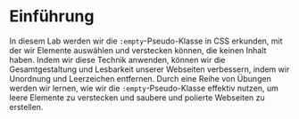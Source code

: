 # Einführung

In diesem Lab werden wir die `:empty`-Pseudo-Klasse in CSS erkunden, mit der wir Elemente auswählen und verstecken können, die keinen Inhalt haben. Indem wir diese Technik anwenden, können wir die Gesamtgestaltung und Lesbarkeit unserer Webseiten verbessern, indem wir Unordnung und Leerzeichen entfernen. Durch eine Reihe von Übungen werden wir lernen, wie wir die `:empty`-Pseudo-Klasse effektiv nutzen, um leere Elemente zu verstecken und saubere und polierte Webseiten zu erstellen.
